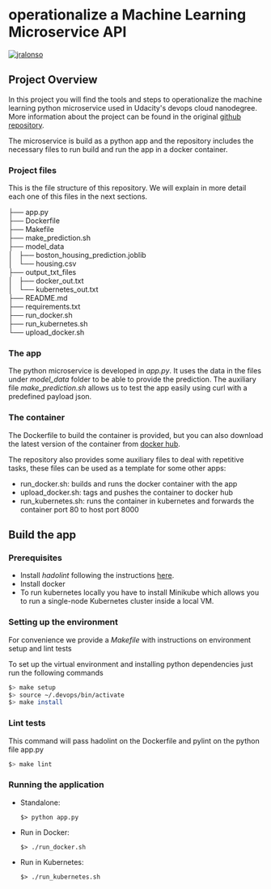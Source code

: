 
# operationalize a Machine Learning Microservice API
[![jralonso](https://circleci.com/gh/jralonso/ml-microservice-kubernetes.svg?style=svg)](https://app.circleci.com/pipelines/github/jralonso/ml-microservice-kubernetes?branch=master)


## Project Overview

In this project you will find the tools and steps to operationalize the machine learning python microservice used in Udacity's devops cloud nanodegree. More information about the project can be found in the original [github repository](https://github.com/udacity/DevOps_Microservices/tree/master/project-ml-microservice-kubernetes).

The microservice is build as a python app and the repository includes the necessary files to run build and run the app in a docker container. 

### Project files

This is the file structure of this repository. We will explain in more detail each one of this files in the next sections.

├── app.py  
├── Dockerfile  
├── Makefile  
├── make_prediction.sh  
├── model_data  
│   ├── boston_housing_prediction.joblib  
│   └── housing.csv  
├── output_txt_files  
│   ├── docker_out.txt  
│   └── kubernetes_out.txt  
├── README.md  
├── requirements.txt  
├── run_docker.sh  
├── run_kubernetes.sh  
└── upload_docker.sh  

### The app

The python microservice is developed in _app.py_. It uses the data in the files under _model_data_ folder to be able to provide the prediction.
The auxiliary file _make_prediction.sh_ allows us to test the app easily using curl with a predefined payload json. 

### The container

The Dockerfile to build the container is provided, but you can also download the latest version of the container from [docker hub](https://hub.docker.com/repository/docker/jralonso/udacity-devops-mlproject). 

The repository also provides some auxiliary files to deal with repetitive tasks, these files can be used as a template for some other apps:
* run_docker.sh: builds and runs the docker container with the app
* upload_docker.sh: tags and pushes the container to docker hub
* run_kubernetes.sh: runs the container in kubernetes and forwards the container port 80 to host port 8000

## Build the app

### Prerequisites

* Install _hadolint_ following the instructions [here](https://github.com/hadolint/hadolint). 
* Install docker
* To run kubernetes locally you have to install Minikube which allows you to run a single-node Kubernetes cluster inside a local VM.

### Setting up the environment

For convenience we provide a _Makefile_ with instructions on environment setup and lint tests

To set up the virtual environment and installing python dependencies just run the following commands

```bash
$> make setup
$> source ~/.devops/bin/activate
$> make install
```
### Lint tests
This command will pass hadolint on the Dockerfile and pylint on the python file app.py

``` bash
$> make lint
```

### Running the application

* Standalone: 
    ```
    $> python app.py
    ```
* Run in Docker: 
    ```
    $> ./run_docker.sh
    ```
* Run in Kubernetes: 
    ```
    $> ./run_kubernetes.sh
    ```
